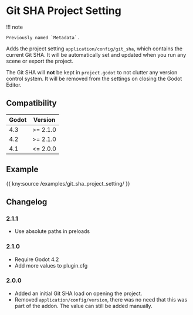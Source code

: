 # Git SHA Project Setting

!!! note

    Previously named `Metadata`.

Adds the project setting `application/config/git_sha`, which contains the current Git SHA.
It will be automatically set and updated when you run any scene or export the project.

The Git SHA will **not** be kept in `project.godot` to not clutter any version control system. It will be removed from the settings on closing the Godot Editor.

## Compatibility

| Godot | Version  |
|-------|----------|
| 4.3   | >= 2.1.0 |
| 4.2   | >= 2.1.0 |
| 4.1   | <= 2.0.0 |

## Example

{{ kny:source /examples/git_sha_project_setting/ }}

## Changelog

### 2.1.1

- Use absolute paths in preloads

### 2.1.0

- Require Godot 4.2
- Add more values to plugin.cfg

### 2.0.0

- Added an initial Git SHA load on opening the project.
- Removed `application/config/version`, there was no need that this was part of the addon. The value can still be added manually.
